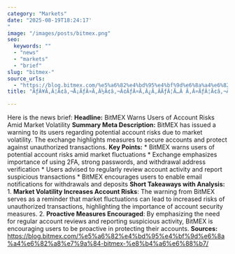 ```yaml
---
category: "Markets"
date: "2025-08-19T18:24:17'"
image: "/images/posts/bitmex.png"
seo:
  keywords: ""
  - "news"
  - "markets"
  - "brief"
slug: "bitmex-"
source_urls:
  - "https://blog.bitmex.com/%e5%a6%82%e4%bd%95%e4%bf%9d%e6%8a%a4%e6%82%a8%e7%9a%84-bitmex-%e8%b4%a6%e6%88%b7/"
title: "ÃƒÂ¥Ã‚Â¦Ã¢â‚¬Å¡ÃƒÂ¤Ã‚Â½Ã¢â‚¬Â¢ÃƒÂ¤Ã‚Â¿Ã‚ÂÃƒÂ¦Ã…Â Ã‚Â¤ÃƒÂ¦Ã¢â‚¬Å¡Ã‚Â¨ÃƒÂ§Ã…Â¡Ã¢â‚¬Å¾ BitMEX ÃƒÂ¨Ã‚Â´Ã‚Â¦ÃƒÂ¦Ã‹â€ Ã‚Â·"

---
```


Here is the news brief:  **Headline:** BitMEX Warns Users of Account Risks Amid Market Volatility  **Summary Meta Description:** BitMEX has issued a warning to its users regarding potential account risks due to market volatility. The exchange highlights measures to secure accounts and protect against unauthorized transactions.  **Key Points:**  * BitMEX warns users of potential account risks amid market fluctuations * Exchange emphasizes importance of using 2FA, strong passwords, and withdrawal address verification * Users advised to regularly review account activity and report suspicious transactions * BitMEX encourages users to enable email notifications for withdrawals and deposits  **Short Takeaways with Analysis:**  1. **Market Volatility Increases Account Risks**: The warning from BitMEX serves as a reminder that market fluctuations can lead to increased risks of unauthorized transactions, highlighting the importance of account security measures. 2. **Proactive Measures Encouraged**: By emphasizing the need for regular account reviews and reporting suspicious activity, BitMEX is encouraging users to be proactive in protecting their accounts.  **Sources:** https://blog.bitmex.com/%e5%a6%82%e4%bd%95%e4%bf%9d%e6%8a%a4%e6%82%a8%e7%9a%84-bitmex-%e8%b4%a6%e6%88%b7/